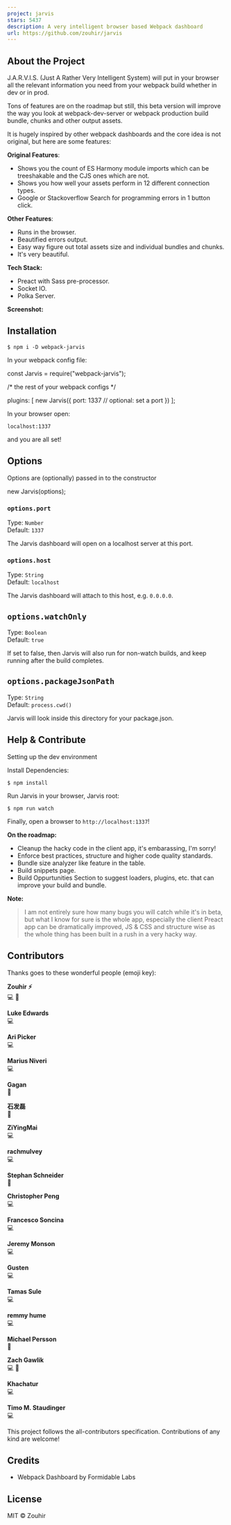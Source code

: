 ```yaml
---
project: jarvis
stars: 5437
description: A very intelligent browser based Webpack dashboard
url: https://github.com/zouhir/jarvis
---
```


  

About the Project
-----------------

J.A.R.V.I.S. (Just A Rather Very Intelligent System) will put in your browser all the relevant information you need from your webpack build whether in dev or in prod.

Tons of features are on the roadmap but still, this beta version will improve the way you look at webpack-dev-server or webpack production build bundle, chunks and other output assets.

It is hugely inspired by other webpack dashboards and the core idea is not original, but here are some features:

**Original Features**:

-   Shows you the count of ES Harmony module imports which can be treeshakable and the CJS ones which are not.
-   Shows you how well your assets perform in 12 different connection types.
-   Google or Stackoverflow Search for programming errors in 1 button click.

**Other Features**:

-   Runs in the browser.
-   Beautified errors output.
-   Easy way figure out total assets size and individual bundles and chunks.
-   It's very beautiful.

**Tech Stack:**

-   Preact with Sass pre-processor.
-   Socket IO.
-   Polka Server.

**Screenshot:**

Installation
------------

```
$ npm i -D webpack-jarvis
```

In your webpack config file:

const Jarvis \= require("webpack-jarvis");

/\* the rest of your webpack configs \*/

plugins: \[
  new Jarvis({
    port: 1337 // optional: set a port
  })
\];

In your browser open:

```
localhost:1337
```

and you are all set!

Options
-------

Options are (optionally) passed in to the constructor

new Jarvis(options);

### `options.port`

Type: `Number`  
Default: `1337`

The Jarvis dashboard will open on a localhost server at this port.

### `options.host`

Type: `String`  
Default: `localhost`

The Jarvis dashboard will attach to this host, e.g. `0.0.0.0`.

`options.watchOnly`
-------------------

Type: `Boolean`  
Default: `true`

If set to false, then Jarvis will also run for non-watch builds, and keep running after the build completes.

`options.packageJsonPath`
-------------------------

Type: `String`  
Default: `process.cwd()`

Jarvis will look inside this directory for your package.json.

Help & Contribute
-----------------

Setting up the dev environment

Install Dependencies:

```
$ npm install
```

Run Jarvis in your browser, Jarvis root:

```
$ npm run watch
```

Finally, open a browser to `http://localhost:1337`!

**On the roadmap:**

-   Cleanup the hacky code in the client app, it's embarassing, I'm sorry!
-   Enforce best practices, structure and higher code quality standards.
-   Bundle size analyzer like feature in the table.
-   Build snippets page.
-   Build Oppurtunities Section to suggest loaders, plugins, etc. that can improve your build and bundle.

**Note:**

> I am not entirely sure how many bugs you will catch while it's in beta, but what I know for sure is the whole app, especially the client Preact app can be dramatically improved, JS & CSS and structure wise as the whole thing has been built in a rush in a very hacky way.

Contributors
------------

Thanks goes to these wonderful people (emoji key):

  
**Zouhir ⚡️**  
💻 🤔

  
**Luke Edwards**  
💻

  
**Ari Picker**  
💻

  
**Marius Niveri**  
💻

  
**Gagan**  
📖

  
**石发磊**  
📖

  
**ZiYingMai**  
💻

  
**rachmulvey**  
💻

  
**Stephan Schneider**  
📖

  
**Christopher Peng**  
💻

  
**Francesco Soncina**  
💻

  
**Jeremy Monson**  
💻

  
**Gusten**  
💻

  
**Tamas Sule**  
💻

  
**remmy hume**  
💻

  
**Michael Persson**  
📖

  
**Zach Gawlik**  
💻 📖

  
**Khachatur**  
💻

  
**Timo M. Staudinger**  
💻

This project follows the all-contributors specification. Contributions of any kind are welcome!

Credits
-------

-   Webpack Dashboard by Formidable Labs

License
-------

MIT © Zouhir
